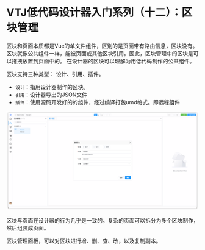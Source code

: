 # VTJ低代码设计器入门系列（十二）：区块管理

区块和页面本质都是Vue的单文件组件，区别的是页面带有路由信息，区块没有。区块就像公共组件一样，能被页面或其他区块引用。因此，区块管理中的区块是可以拖拽放置到页面中的。 在设计器的区块可以理解为用低代码制作的公共组件。

区块支持三种类型： 设计、引用、插件。

- `设计`：指用设计器制作的区块。
- `引用`：设计器导出的JSON文件
- `插件`：使用源码开发好的的组件，经过编译打包umd格式。即远程组件

![alt text](../../assets/designer/12/1.png)

区块与页面在设计器的行为几乎是一致的。复杂的页面可以拆分为多个区块制作，然后组装成页面。

区块管理面板，可以对区块进行增、删、查、改，以及复制副本。
